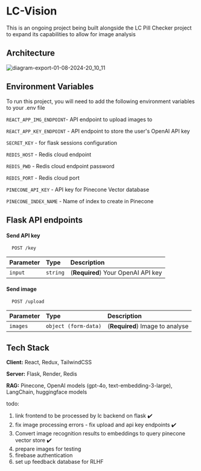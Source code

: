 
# LC-Vision

This is an ongoing project being built alongside the LC Pill Checker project to expand its capabilities to allow for image analysis

## Architecture

![diagram-export-01-08-2024-20_10_11](https://github.com/user-attachments/assets/d69b9a9a-364c-4745-b36e-6038186d2047)

## Environment Variables

To run this project, you will need to add the following environment variables to your .env file

`REACT_APP_IMG_ENDPOINT`- API endpoint to upload images to

`REACT_APP_KEY_ENDPOINT` - API endpoint to store the user's OpenAI API key

`SECRET_KEY` - for flask sessions configuration

`REDIS_HOST` - Redis cloud endpoint

`REDIS_PWD` - Redis cloud endpoint password

`REDIS_PORT` - Redis cloud port

`PINECONE_API_KEY` - API key for Pinecone Vector database

`PINECONE_INDEX_NAME` - Name of index to create in Pinecone



## Flask API endpoints

#### Send API key

```http
  POST /key
```

| Parameter | Type     | Description                |
| :-------- | :------- | :------------------------- |
| `input` | `string` | (**Required**) Your OpenAI API key |

#### Send image

```http
  POST /upload
```

| Parameter | Type     | Description                       |
| :-------- | :------- | :-------------------------------- |
| `images`      | `object (form-data)` | (**Required**) Image to analyse |


## Tech Stack

**Client:** React, Redux, TailwindCSS

**Server:** Flask, Render, Redis

**RAG:** Pinecone, OpenAI models (gpt-4o, text-embedding-3-large), LangChain, huggingface models

todo:

1. link frontend to be processed by lc backend on flask ✔️
2. fix image processing errors - fix upload and api key endpoints ✔️
3. Convert image recognition results to embeddings to query pinecone vector store ✔️
4. prepare images for testing
5. firebase authentication
6. set up feedback database for RLHF
